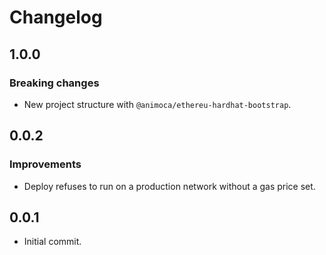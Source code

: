 # Changelog

## 1.0.0

### Breaking changes
 * New project structure with `@animoca/ethereu-hardhat-bootstrap`.

## 0.0.2
### Improvements
 * Deploy refuses to run on a production network without a gas price set.

## 0.0.1
 * Initial commit.
